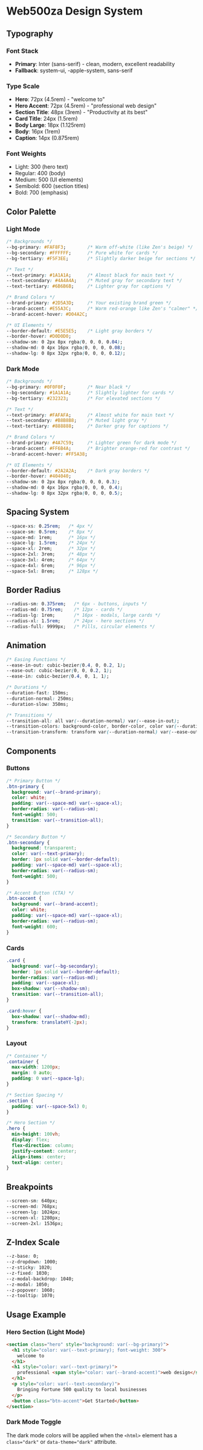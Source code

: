 # Web500za Design System

## Typography

### Font Stack
- **Primary**: Inter (sans-serif) - clean, modern, excellent readability
- **Fallback**: system-ui, -apple-system, sans-serif

### Type Scale
- **Hero**: 72px (4.5rem) - "welcome to"
- **Hero Accent**: 72px (4.5rem) - "professional web design" 
- **Section Title**: 48px (3rem) - "Productivity at its best"
- **Card Title**: 24px (1.5rem)
- **Body Large**: 18px (1.125rem)
- **Body**: 16px (1rem)
- **Caption**: 14px (0.875rem)

### Font Weights
- Light: 300 (hero text)
- Regular: 400 (body)
- Medium: 500 (UI elements)
- Semibold: 600 (section titles)
- Bold: 700 (emphasis)

## Color Palette

### Light Mode
```css
/* Backgrounds */
--bg-primary: #FAF8F3;        /* Warm off-white (like Zen's beige) */
--bg-secondary: #FFFFFF;      /* Pure white for cards */
--bg-tertiary: #F5F3EE;       /* Slightly darker beige for sections */

/* Text */
--text-primary: #1A1A1A;      /* Almost black for main text */
--text-secondary: #4A4A4A;    /* Muted gray for secondary text */
--text-tertiary: #6B6B6B;     /* Lighter gray for captions */

/* Brand Colors */
--brand-primary: #2D5A3D;     /* Your existing brand green */
--brand-accent: #E55A3C;      /* Warm red-orange like Zen's "calmer" */
--brand-accent-hover: #D04A2C;

/* UI Elements */
--border-default: #E5E5E5;    /* Light gray borders */
--border-hover: #D0D0D0;
--shadow-sm: 0 2px 8px rgba(0, 0, 0, 0.04);
--shadow-md: 0 4px 16px rgba(0, 0, 0, 0.08);
--shadow-lg: 0 8px 32px rgba(0, 0, 0, 0.12);
```

### Dark Mode
```css
/* Backgrounds */
--bg-primary: #0F0F0F;        /* Near black */
--bg-secondary: #1A1A1A;      /* Slightly lighter for cards */
--bg-tertiary: #232323;       /* For elevated sections */

/* Text */
--text-primary: #FAFAFA;      /* Almost white for main text */
--text-secondary: #B8B8B8;    /* Muted light gray */
--text-tertiary: #888888;     /* Darker gray for captions */

/* Brand Colors */
--brand-primary: #4A7C59;     /* Lighter green for dark mode */
--brand-accent: #FF6B4A;      /* Brighter orange-red for contrast */
--brand-accent-hover: #FF5A38;

/* UI Elements */
--border-default: #2A2A2A;    /* Dark gray borders */
--border-hover: #404040;
--shadow-sm: 0 2px 8px rgba(0, 0, 0, 0.3);
--shadow-md: 0 4px 16px rgba(0, 0, 0, 0.4);
--shadow-lg: 0 8px 32px rgba(0, 0, 0, 0.5);
```

## Spacing System
```css
--space-xs: 0.25rem;   /* 4px */
--space-sm: 0.5rem;    /* 8px */
--space-md: 1rem;      /* 16px */
--space-lg: 1.5rem;    /* 24px */
--space-xl: 2rem;      /* 32px */
--space-2xl: 3rem;     /* 48px */
--space-3xl: 4rem;     /* 64px */
--space-4xl: 6rem;     /* 96px */
--space-5xl: 8rem;     /* 128px */
```

## Border Radius
```css
--radius-sm: 0.375rem;   /* 6px - buttons, inputs */
--radius-md: 0.75rem;    /* 12px - cards */
--radius-lg: 1rem;       /* 16px - modals, large cards */
--radius-xl: 1.5rem;     /* 24px - hero sections */
--radius-full: 9999px;   /* Pills, circular elements */
```

## Animation
```css
/* Easing Functions */
--ease-in-out: cubic-bezier(0.4, 0, 0.2, 1);
--ease-out: cubic-bezier(0, 0, 0.2, 1);
--ease-in: cubic-bezier(0.4, 0, 1, 1);

/* Durations */
--duration-fast: 150ms;
--duration-normal: 250ms;
--duration-slow: 350ms;

/* Transitions */
--transition-all: all var(--duration-normal) var(--ease-in-out);
--transition-colors: background-color, border-color, color var(--duration-fast) var(--ease-in-out);
--transition-transform: transform var(--duration-normal) var(--ease-out);
```

## Components

### Buttons
```css
/* Primary Button */
.btn-primary {
  background: var(--brand-primary);
  color: white;
  padding: var(--space-md) var(--space-xl);
  border-radius: var(--radius-sm);
  font-weight: 500;
  transition: var(--transition-all);
}

/* Secondary Button */
.btn-secondary {
  background: transparent;
  color: var(--text-primary);
  border: 1px solid var(--border-default);
  padding: var(--space-md) var(--space-xl);
  border-radius: var(--radius-sm);
  font-weight: 500;
}

/* Accent Button (CTA) */
.btn-accent {
  background: var(--brand-accent);
  color: white;
  padding: var(--space-md) var(--space-xl);
  border-radius: var(--radius-sm);
  font-weight: 600;
}
```

### Cards
```css
.card {
  background: var(--bg-secondary);
  border: 1px solid var(--border-default);
  border-radius: var(--radius-md);
  padding: var(--space-xl);
  box-shadow: var(--shadow-sm);
  transition: var(--transition-all);
}

.card:hover {
  box-shadow: var(--shadow-md);
  transform: translateY(-2px);
}
```

### Layout
```css
/* Container */
.container {
  max-width: 1200px;
  margin: 0 auto;
  padding: 0 var(--space-lg);
}

/* Section Spacing */
.section {
  padding: var(--space-5xl) 0;
}

/* Hero Section */
.hero {
  min-height: 100vh;
  display: flex;
  flex-direction: column;
  justify-content: center;
  align-items: center;
  text-align: center;
}
```

## Breakpoints
```css
--screen-sm: 640px;
--screen-md: 768px;
--screen-lg: 1024px;
--screen-xl: 1280px;
--screen-2xl: 1536px;
```

## Z-Index Scale
```css
--z-base: 0;
--z-dropdown: 1000;
--z-sticky: 1020;
--z-fixed: 1030;
--z-modal-backdrop: 1040;
--z-modal: 1050;
--z-popover: 1060;
--z-tooltip: 1070;
```

## Usage Example

### Hero Section (Light Mode)
```html
<section class="hero" style="background: var(--bg-primary)">
  <h1 style="color: var(--text-primary); font-weight: 300">
    welcome to
  </h1>
  <h1 style="color: var(--text-primary)">
    professional <span style="color: var(--brand-accent)">web design</span>
  </h1>
  <p style="color: var(--text-secondary)">
    Bringing Fortune 500 quality to local businesses
  </p>
  <button class="btn-accent">Get Started</button>
</section>
```

### Dark Mode Toggle
The dark mode colors will be applied when the `<html>` element has a `class="dark"` or `data-theme="dark"` attribute.